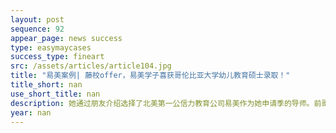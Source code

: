 ```yaml
---
layout: post
sequence: 92
appear_page: news success
type: easymaycases
success_type: fineart
src: /assets/articles/article104.jpg
title: "易美案例| 藤校offer，易美学子喜获哥伦比亚大学幼儿教育硕士录取！"
title_short: nan
use_short_title: nan
description: 她通过朋友介绍选择了北美第一公信力教育公司易美作为她申请季的导师。前哥伦比亚大学招生办主任希顿先生在初步了解了H同学的想法后，结合她以往的经历和未来职业发展方向，以信息详尽的申请数据库作为借鉴，为她推荐了哥伦比亚大学教育学院的学前双语教育。H同学的西班牙语背景是她的一大优势，美国的西语人群特别多，尤其在大纽约地区。在哥大双语教育项目的课程设置里，也有一些拉丁裔儿童教学等相关课程，H同学的背景与这个专业十分契合。
year: nan
---
```


